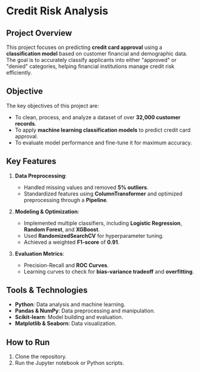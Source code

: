 # Credit Risk Analysis

## Project Overview
This project focuses on predicting **credit card approval** using a **classification model** based on customer financial and demographic data. The goal is to accurately classify applicants into either "approved" or "denied" categories, helping financial institutions manage credit risk efficiently.

## Objective
The key objectives of this project are:
- To clean, process, and analyze a dataset of over **32,000 customer records**.
- To apply **machine learning classification models** to predict credit card approval.
- To evaluate model performance and fine-tune it for maximum accuracy.

## Key Features
1. **Data Preprocessing**:
   - Handled missing values and removed **5% outliers**.
   - Standardized features using **ColumnTransformer** and optimized preprocessing through a **Pipeline**.

2. **Modeling & Optimization**:
   - Implemented multiple classifiers, including **Logistic Regression**, **Random Forest**, and **XGBoost**.
   - Used **RandomizedSearchCV** for hyperparameter tuning.
   - Achieved a weighted **F1-score** of **0.91**.

3. **Evaluation Metrics**:
   - Precision-Recall and **ROC Curves**.
   - Learning curves to check for **bias-variance tradeoff** and **overfitting**.

## Tools & Technologies
- **Python**: Data analysis and machine learning.
- **Pandas & NumPy**: Data preprocessing and manipulation.
- **Scikit-learn**: Model building and evaluation.
- **Matplotlib & Seaborn**: Data visualization.

## How to Run
1. Clone the repository.
2. Run the Jupyter notebook or Python scripts.


